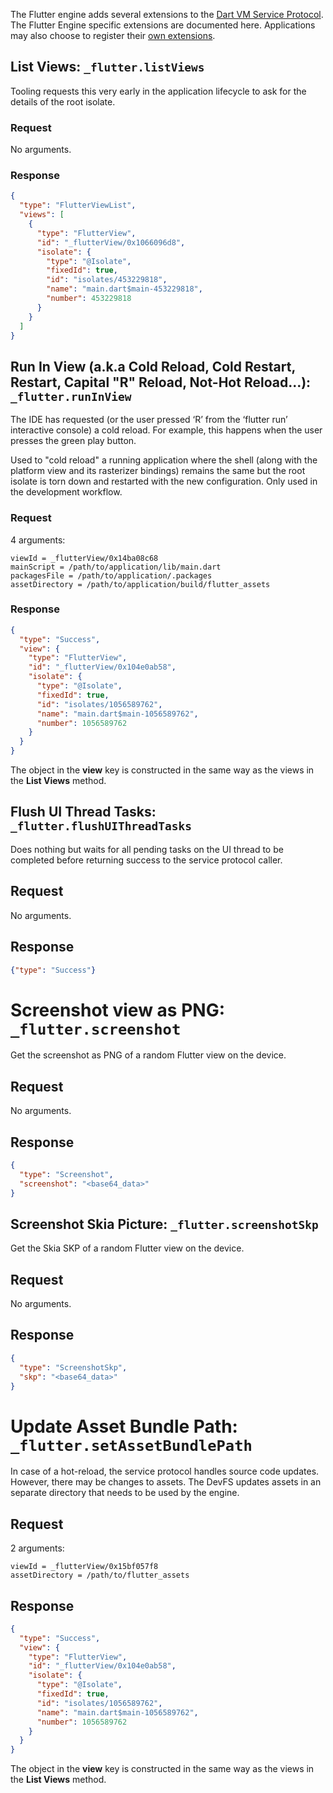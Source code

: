 The Flutter engine adds several extensions to the [Dart VM Service Protocol](https://github.com/dart-lang/sdk/blob/master/runtime/vm/service/service.md). The Flutter Engine specific extensions are documented here. Applications may also choose to register their [own extensions](https://api.dartlang.org/stable/1.24.3/dart-developer/registerExtension.html).

## List Views: `_flutter.listViews`

Tooling requests this very early in the application lifecycle to ask for the details of the root isolate.

### Request

No arguments.

### Response

```json
{
  "type": "FlutterViewList",
  "views": [
    {
      "type": "FlutterView",
      "id": "_flutterView/0x1066096d8",
      "isolate": {
        "type": "@Isolate",
        "fixedId": true,
        "id": "isolates/453229818",
        "name": "main.dart$main-453229818",
        "number": 453229818
      }
    }
  ]
}
```

## Run In View (a.k.a Cold Reload, Cold Restart, Restart, Capital "R" Reload, Not-Hot Reload...): `_flutter.runInView`

The IDE has requested (or the user pressed ‘R’ from the ‘flutter run’ interactive console) a cold reload. For example, this happens when the user presses the green play button.

Used to "cold reload" a running application where the shell (along with the platform view and its rasterizer bindings) remains the same but the root isolate is torn down and restarted with the new configuration. Only used in the development workflow.

### Request

4 arguments:

```
viewId = _flutterView/0x14ba08c68
mainScript = /path/to/application/lib/main.dart
packagesFile = /path/to/application/.packages
assetDirectory = /path/to/application/build/flutter_assets
```

### Response

```json
{
  "type": "Success",
  "view": {
    "type": "FlutterView",
    "id": "_flutterView/0x104e0ab58",
    "isolate": {
      "type": "@Isolate",
      "fixedId": true,
      "id": "isolates/1056589762",
      "name": "main.dart$main-1056589762",
      "number": 1056589762
    }
  }
}
```

The object in the **view** key is constructed in the same way as the views in the **List Views** method.


## Flush UI Thread Tasks: `_flutter.flushUIThreadTasks`

Does nothing but waits for all pending tasks on the UI thread to be completed before returning success to the service protocol caller.

## Request

No arguments.

## Response

```json
{"type": "Success"}
```

# Screenshot view as PNG: `_flutter.screenshot`

Get the screenshot as PNG of a random Flutter view on the device.

## Request

No arguments.

## Response

```json
{
  "type": "Screenshot",
  "screenshot": "<base64_data>"
}
```

## Screenshot Skia Picture: `_flutter.screenshotSkp`

Get the Skia SKP of a random Flutter view on the device.

## Request

No arguments.

## Response

```json
{
  "type": "ScreenshotSkp",
  "skp": "<base64_data>"
}
```

# Update Asset Bundle Path: `_flutter.setAssetBundlePath`

In case of a hot-reload, the service protocol handles source code updates. However, there may be changes to assets. The DevFS updates assets in an separate directory that needs to be used by the engine.

## Request

2 arguments:

```
viewId = _flutterView/0x15bf057f8
assetDirectory = /path/to/flutter_assets
```

## Response

```json
{
  "type": "Success",
  "view": {
    "type": "FlutterView",
    "id": "_flutterView/0x104e0ab58",
    "isolate": {
      "type": "@Isolate",
      "fixedId": true,
      "id": "isolates/1056589762",
      "name": "main.dart$main-1056589762",
      "number": 1056589762
    }
  }
}
```

The object in the **view** key is constructed in the same way as the views in the **List Views** method.

